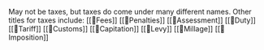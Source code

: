 May not be taxes, but taxes do come under many different names. 
Other titles for taxes include:
[[💸Fees]]
[[💸Penalties]]
[[💸Assessment]]
[[💸Duty]]
[[💸Tariff]]
[[💸Customs]]
[[💸Capitation]]
[[💸Levy]]
[[💸Millage]]
[[💸Imposition]]